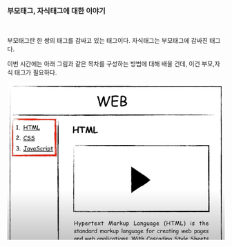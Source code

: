<h3>부모태그, 자식태그에 대한 이야기</h3> 
<br>

<p>부모태그란 한 쌍의 태그를 감싸고 있는 태그이다. 자식태그는 부모태그에 감싸진 태그다.
</p>

<p>이번 시간에는 아래 그림과 같은 목차를 구성하는 방법에 대해 배울 건데, 이건 부모,자식 태그가 필요하다.</p>
<img src="https://github.com/Jeong-Eul/HTML/blob/main/img1.jpg?raw=true">  
